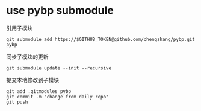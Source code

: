 # use pybp submodule

引用子模块

```shell
git submodule add https://$GITHUB_TOKEN@github.com/chengzhang/pybp.git pybp
```

同步子模块的更新
```shell
git submodule update --init --recursive
```

提交本地修改到子模块
```shell
git add .gitmodules pybp
git commit -m "change from daily repo"
git push
```
